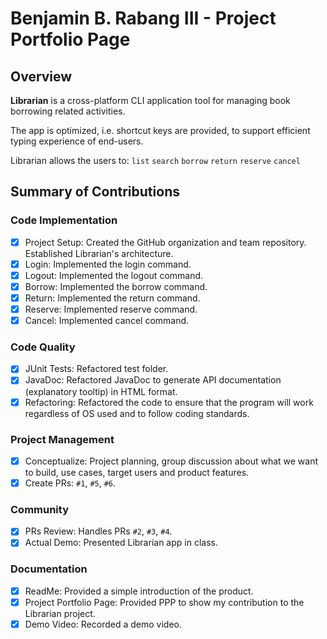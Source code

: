 # Benjamin B. Rabang III - Project Portfolio Page

## Overview
**Librarian** is a cross-platform CLI application tool for managing book borrowing related activities. 

The app is optimized, i.e. shortcut keys are provided, to support efficient typing experience of end-users.

Librarian allows the users to: <code>list</code> <code>search</code> <code>borrow</code> <code>return</code> <code>reserve</code> <code>cancel</code>

## Summary of Contributions

### Code Implementation
- [x] Project Setup: Created the GitHub organization and team repository. Established Librarian's architecture.
- [x] Login: Implemented the login command.
- [x] Logout: Implemented the logout command.
- [x] Borrow: Implemented the borrow command.
- [x] Return: Implemented the return command.
- [x] Reserve: Implemented reserve command.
- [x] Cancel: Implemented cancel command.

### Code Quality
- [x] JUnit Tests: Refactored test folder.
- [x] JavaDoc: Refactored JavaDoc to generate API documentation (explanatory tooltip) in HTML format.
- [x] Refactoring: Refactored the code to ensure that the program will work regardless of OS used and to follow coding standards.

### Project Management
- [x] Conceptualize: Project planning, group discussion about what we want to build, use cases, target users and product features. 
- [x] Create PRs: `#1`, `#5`, `#6`.

### Community
- [x] PRs Review: Handles PRs `#2`, `#3`, `#4`.
- [x] Actual Demo: Presented Librarian app in class.

### Documentation
- [x] ReadMe: Provided a simple introduction of the product.
- [x] Project Portfolio Page: Provided PPP to show my contribution to the Librarian project.
- [x] Demo Video: Recorded a demo video.
